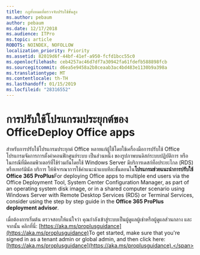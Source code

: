 ```yaml
---
title: กฎทั้งหมดที่ตรวจจับปรับใช้ขั้นสูง
ms.author: pebaum
author: pebaum
ms.date: 12/17/2018
ms.audience: ITPro
ms.topic: article
ROBOTS: NOINDEX, NOFOLLOW
localization_priority: Priority
ms.assetid: 82019d6f-44bf-41ef-a950-fcfd1bcc55c0
ms.openlocfilehash: ceb4257ac46d7df7a30942fa61fdefb588898fcb
ms.sourcegitcommit: d6ea5e9458a2b8ceaab3ac4bd483e1130b9a398a
ms.translationtype: MT
ms.contentlocale: th-TH
ms.lasthandoff: 01/15/2019
ms.locfileid: "28316552"
---
```

# <a name="deploy-office-apps"></a><span data-ttu-id="415f4-102">การปรับใช้โปรแกรมประยุกต์ของ Office</span><span class="sxs-lookup"><span data-stu-id="415f4-102">Deploy Office apps</span></span>

<span data-ttu-id="415f4-103">สำหรับการปรับใช้โปรแกรมประยุกต์ Office หลายแก่ผู้ใช้โดยใช้เครื่องมือการปรับใช้ Office โปรแกรมจัดการการตั้งค่าคอนฟิกศูนย์ระบบ เป็นส่วนหนึ่ง ของรูปภาพบนดิสก์ระบบปฏิบัติการ หรือ ในกรณีที่มีคอมพิวเตอร์ที่ใช้ร่วมกันโดยใช้ Windows Server มีบริการเดสก์ท็อประยะไกล (RDS) หรือเทอร์มินัล บริการ ให้พิจารณาการใช้คำแนะนำแบบทีละขั้นตอนใน**โปรแกรมช่วยแนะนำการปรับใช้ Office 365 ProPlus**</span><span class="sxs-lookup"><span data-stu-id="415f4-103">For deploying Office apps to multiple end users via the Office Deployment Tool, System Center Configuration Manager, as part of an operating system disk image, or in a shared computer scenario using Windows Server with Remote Desktop Services (RDS) or Terminal Services, consider using the step by step guide in the **Office 365 ProPlus deployment advisor**.</span></span>
  
<span data-ttu-id="415f4-104">เมื่อต้องการเริ่มต้น ตรวจสอบให้แน่ใจว่า คุณกำลังเข้าสู่ระบบเป็นผู้ดูแลผู้เช่าหรือผู้ดูแลส่วนกลาง และจากนั้น คลิกที่นี่: [https://aka.ms/proplusguidance](https://aka.ms/proplusguidance)</span><span class="sxs-lookup"><span data-stu-id="415f4-104">To get started, make sure that you're signed in as a tenant admin or global admin, and then click here: [https://aka.ms/proplusguidance](https://aka.ms/proplusguidance).</span></span>
  

